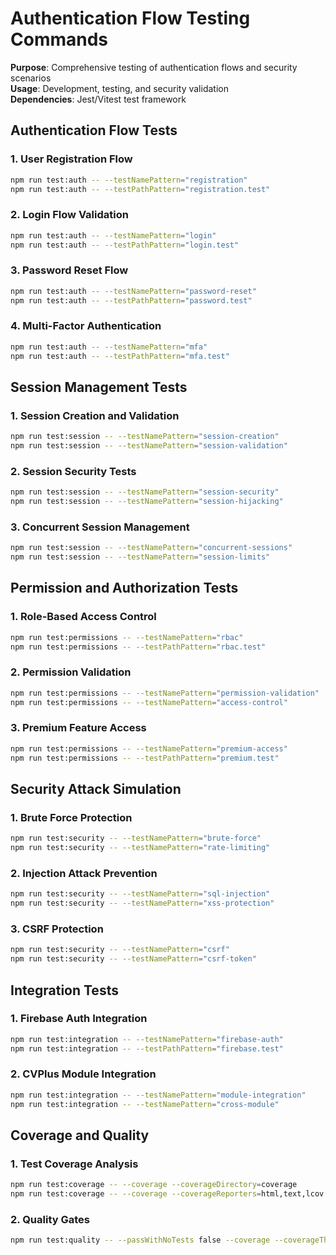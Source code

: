 # Authentication Flow Testing Commands

**Purpose**: Comprehensive testing of authentication flows and security scenarios  
**Usage**: Development, testing, and security validation  
**Dependencies**: Jest/Vitest test framework

## Authentication Flow Tests

### 1. User Registration Flow
```bash
npm run test:auth -- --testNamePattern="registration"
npm run test:auth -- --testPathPattern="registration.test"
```

### 2. Login Flow Validation
```bash
npm run test:auth -- --testNamePattern="login"
npm run test:auth -- --testPathPattern="login.test"
```

### 3. Password Reset Flow
```bash
npm run test:auth -- --testNamePattern="password-reset"
npm run test:auth -- --testPathPattern="password.test"
```

### 4. Multi-Factor Authentication
```bash
npm run test:auth -- --testNamePattern="mfa"
npm run test:auth -- --testPathPattern="mfa.test"
```

## Session Management Tests

### 1. Session Creation and Validation
```bash
npm run test:session -- --testNamePattern="session-creation"
npm run test:session -- --testNamePattern="session-validation"
```

### 2. Session Security Tests
```bash
npm run test:session -- --testNamePattern="session-security"
npm run test:session -- --testNamePattern="session-hijacking"
```

### 3. Concurrent Session Management
```bash
npm run test:session -- --testNamePattern="concurrent-sessions"
npm run test:session -- --testNamePattern="session-limits"
```

## Permission and Authorization Tests

### 1. Role-Based Access Control
```bash
npm run test:permissions -- --testNamePattern="rbac"
npm run test:permissions -- --testPathPattern="rbac.test"
```

### 2. Permission Validation
```bash
npm run test:permissions -- --testNamePattern="permission-validation"
npm run test:permissions -- --testNamePattern="access-control"
```

### 3. Premium Feature Access
```bash
npm run test:permissions -- --testNamePattern="premium-access"
npm run test:permissions -- --testPathPattern="premium.test"
```

## Security Attack Simulation

### 1. Brute Force Protection
```bash
npm run test:security -- --testNamePattern="brute-force"
npm run test:security -- --testNamePattern="rate-limiting"
```

### 2. Injection Attack Prevention
```bash
npm run test:security -- --testNamePattern="sql-injection"
npm run test:security -- --testNamePattern="xss-protection"
```

### 3. CSRF Protection
```bash
npm run test:security -- --testNamePattern="csrf"
npm run test:security -- --testNamePattern="csrf-token"
```

## Integration Tests

### 1. Firebase Auth Integration
```bash
npm run test:integration -- --testNamePattern="firebase-auth"
npm run test:integration -- --testPathPattern="firebase.test"
```

### 2. CVPlus Module Integration
```bash
npm run test:integration -- --testNamePattern="module-integration"
npm run test:integration -- --testNamePattern="cross-module"
```

## Coverage and Quality

### 1. Test Coverage Analysis
```bash
npm run test:coverage -- --coverage --coverageDirectory=coverage
npm run test:coverage -- --coverage --coverageReporters=html,text,lcov
```

### 2. Quality Gates
```bash
npm run test:quality -- --passWithNoTests false --coverage --coverageThreshold='{"global":{"branches":85,"functions":85,"lines":85,"statements":85}}'
```